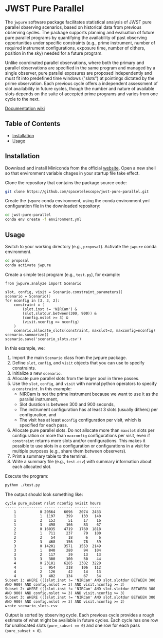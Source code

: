 # JWST Pure Parallel

The `jwpure` software package facilitates statistical analysis of JWST pure
parallel observing scenarios, based on historical data from previous observing
cycles. The package supports planning and evaluation of future pure parallel
programs by quantifying the availability of past observing opportunities under
specific constraints (e.g., prime instrument, number of required instrument
configurations, exposure time, number of dithers, position in the sky) needed
for a future program.

Unlike coordinated parallel observations, where both the primary and parallel
observations are specified in the same program and managed by a single
observer, pure parallel exposures are proposed independently and must fit
into predefined time windows ("slots") at pointings dictated by the prime
observation. Each previous cycle offers a independent assessment of slot
availability in future cycles, though the number and nature of available
slots depends on the suite of accepted prime programs and varies from
one cycle to the next.

[Documentation wiki](https://github.com/spacetelescope/jwst-pure-parallel/wiki)

## Table of Contents

- [Installation](#installation)
- [Usage](#usage)

## Installation

Download and install Miniconda from the official
[website](https://docs.conda.io/en/latest/miniconda.html). Open a new shell so that environment variable chages in your startup file take effect.

Clone the repository that contains the package source code:
```bash
git clone https://github.com/spacetelescope/jwst-pure-parallel.git
```
Create the `jwpure` conda environment, using the conda environment.yml configuration file in the downloaded repository:

```bash
cd jwst-pure-parallel
conda env create -f environment.yml
```

## Usage

Switch to your working directory (e.g., `proposal`). Activate the `jwpure` conda environment.
```bash
cd proposal
conda activate jwpure
```
Create a simple test program (e.g., `test.py`), for example:
```
from jwpure.analyze import Scenario

slot, config, visit = Scenario.constraint_parameters()
scenario = Scenario()
for nconfig in [3, 3, 2]:
    constraint = (
        (slot.inst != 'NIRCam') &
        (slot.slotdur.between(300, 900)) &
        (config.nslot >= 3) &
        (visit.nconfig >= nconfig)
    )
    scenario.allocate_slots(constraint, maxslot=3, maxconfig=nconfig)
scenario.summarize()
scenario.save('scenario_slots.csv')
```

In this example, we:
1. Import the main `Scenario` class from the jwpure package.
2. Define `slot`, `config`, and `visit` objects that you can use to specify constraints.
3. Initialize a new `scenario`.
4. Allocate pure parallel slots from the larger pool in three passes.
5. Use the `slot`, `config`, and `visit` with normal python operators to specify a `constraint`. In this example:
   - NIRCam is not the prime instrument because we want to use it as the parallel instrument,
   - Slot duration is between 300 and 900 seconds,
   - The instrument configuration has at least 3 slots (usually dithers) per configuration, and
   - The visit has at least `nconfig` configuration per visit, which is specified for each pass.
5. Allocate pure parallel slots. Do not allocate more than `maxslot` slots per configuration or more than `maxconfig` configurations per visit, even if `constraint` returns more slots and/or configurations. This makes it possible to use slots in a configuration or configurations in a visit for multiple purposes (e.g., share them between observers).
6. Print a summary table to the terminal.
7. Write a summary file (e.g., `test.csv`) with summary information about each allocated slot.

Execute the program:
```bash
python ./test.py
```
The output should look something like:
```ascii
cycle pure_subset nslot nconfig nvisit hours
----- ----------- ----- ------- ------ -----
    1           0 20564    6096   2074  2433
    1           1  1197     399    133   140
    1           2   153      51     17    16
    1           3   498     166     83    67
    2           0 16035    4719   1769  1818
    2           1   711     237     79   100
    2           2    54      18      6     6
    2           3   468     156     78    59
    3           0 14201    3571   1553  2149
    3           1   840     280     94   104
    3           2   117      39     13    13
    3           3   300     100     50    44
    4           0 23181    6285   2382  3228
    4           1   954     318    106   112
    4           2   126      42     14    13
    4           3   402     134     67    54
Subset 1: WHERE (((slot.inst != 'NIRCam' AND slot.slotdur BETWEEN 300 AND 900) AND config.nslot >= 3) AND visit.nconfig >= 3)
Subset 2: WHERE (((slot.inst != 'NIRCam' AND slot.slotdur BETWEEN 300 AND 900) AND config.nslot >= 3) AND visit.nconfig >= 3)
Subset 3: WHERE (((slot.inst != 'NIRCam' AND slot.slotdur BETWEEN 300 AND 900) AND config.nslot >= 3) AND visit.nconfig >= 2)
wrote scenario_slots.csv
```
Output is sorted by observing cycle. Each previous cycle provides a rough estimate of what might be available in future cycles. Each cycle has one row for unallocated slots (`pure_subset == 0`) and one row for each pass (`pure_subset > 0`).
